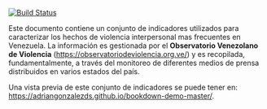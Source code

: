 [![Build Status](https://travis-ci.com/rstudio/bookdown-demo.svg?branch=master)](https://travis-ci.com/rstudio/bookdown-demo)

Este documento contiene un conjunto de indicadores utilizados para caracterizar los hechos de violencia interpersonal mas frecuentes en Venezuela. La información es gestionada por el  **Observatorio Venezolano de Violencia** (https://observatoriodeviolencia.org.ve/) y es recopilada, fundamentalmente, a través del monitoreo de diferentes medios de prensa distribuidos en varios estados del país.

Una vista previa de este conjunto de indicadores se puede tener en: https://adriangonzalezds.github.io/bookdown-demo-master/.
